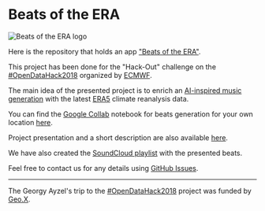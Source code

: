 # Beats of the ERA

![Beats of the ERA logo](https://raw.githubusercontent.com/hydrogo/beats-of-the-era/master/docs/era_beats_logo.png)

Here is the repository that holds an app ["Beats of the ERA"](https://hydrogo.github.io/beats-of-the-era/).

This project has been done for the "Hack-Out" challenge on the [#OpenDataHack2018](https://events.ecmwf.int/event/79/) organized by [ECMWF](https://www.ecmwf.int/).

The main idea of the presented project is to enrich an [AI-inspired music generation](https://magenta.tensorflow.org/) with the latest [ERA5](https://www.ecmwf.int/en/forecasts/datasets/archive-datasets/reanalysis-datasets/era5) climate reanalysis data.

You can find the [Google Collab](https://colab.research.google.com) notebook for beats generation for your own location [here](https://drive.google.com/file/d/1tdjEx9Fwm_yYx_2sQ5vf5i-IYMkiwMFT/view?usp=sharing).

Project presentation and a short description are also available [here](https://docs.google.com/presentation/d/e/2PACX-1vRwnDfz2AkmdUD-ggfg-_a30jGPAE4FrpyisKPAW6fUOWkVevG2sLDU9A-u0UrgbaAGu2zti2hD1X0u/pub?start=false&loop=false&delayms=3000).

We have also created the [SoundCloud playlist](https://soundcloud.com/georgy-ayzel/sets/beats-of-the-era) with the presented beats.

Feel free to contact us for any details using [GitHub Issues](https://github.com/hydrogo/beats-of-the-era/issues).

___

The Georgy Ayzel's trip to the [#OpenDataHack2018](https://events.ecmwf.int/event/79/) project was funded by [Geo.X](https://www.geo-x.net/en/).